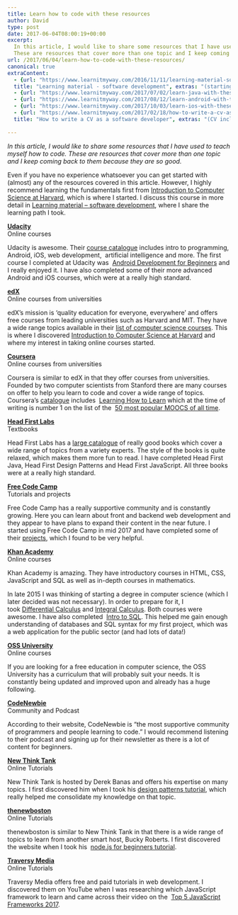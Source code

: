 ```yaml
---
title: Learn how to code with these resources
author: David
type: post
date: 2017-06-04T08:00:19+00:00
excerpt: 
  In this article, I would like to share some resources that I have used to teach myself how to code. 
  These are resources that cover more than one topic and I keep coming back to them because they are so good.
url: /2017/06/04/learn-how-to-code-with-these-resources/
canonical: true
extraContent:
  - {url: "https://www.learnitmyway.com/2016/11/11/learning-material-software-development/", 
  title: "Learning material - software development", extras: "(starting with Intro to CS)"}
  - {url: "https://www.learnitmyway.com/2017/07/02/learn-java-with-these-resources/", title: "Learn Java with these resources"}
  - {url: "https://www.learnitmyway.com/2017/08/12/learn-android-with-these-resources/", title: "Learn Android with these resources"}
  - {url: "https://www.learnitmyway.com/2017/10/03/learn-ios-with-these-resources/", title: "Learn iOS with these resources"}
  - {url: "https://www.learnitmyway.com/2017/02/18/how-to-write-a-cv-as-a-software-developer/", 
  title: "How to write a CV as a software developer", extras: "(CV included)"}
  
---
```


_In this article, I would like to share some resources that I have used to teach myself how to code.
These are resources that cover more than one topic and I keep coming back to them because they are so good._

<!--more-->

Even if you have no experience whatsoever you can get started with (almost) any of the resources covered in this
article. However, I highly recommend learning the fundamentals first from <a href="https://cs50.harvard.edu/" 
target="_blank" rel="noopener">Introduction to Computer Science at Harvard</a>,
which is where I started. I discuss this course in more detail in
<a href="https://www.learnitmyway.com/2016/11/11/learning-material-software-development/" target="_blank" 
rel="noopener">Learning material &#8211; software development</a>, where I share the learning path I took.

**<a href="https://www.udacity.com/" target="_blank" rel="noopener">Udacity</a>**  
Online courses

Udacity is awesome. Their <a href="https://www.udacity.com/courses/all" target="_blank" 
rel="noopener">course catalogue</a> includes intro to programming, Android, iOS, web development, 
artificial intelligence and more. The first course I completed at Udacity was 
<a href="https://www.udacity.com/course/android-development-for-beginners--ud837" target="_blank" 
rel="noopener">Android Development for Beginners</a>
and I really enjoyed it. I have also completed some of their more advanced Android and iOS courses,
which were at a really high standard.

**<a href="https://www.edx.org/" target="_blank" rel="noopener">edX</a>**  
Online courses from universities

edX&#8217;s mission is &#8216;quality education for everyone, everywhere&#8217; and offers free courses from
leading universities such as Harvard and MIT. They have a wide range topics available in their
<a href="https://www.edx.org/course/?course=all&subject=Computer%20Science" target="_blank" 
rel="noopener">list of computer science courses</a>.
This is where I discovered <a href="https://cs50.harvard.edu/" target="_blank" 
rel="noopener">Introduction to Computer Science at Harvard</a>
and where my interest in taking online courses started.

**<a href="https://www.coursera.org/" target="_blank" rel="noopener">Coursera</a>**  
Online courses from universities

Coursera is similar to edX in that they offer courses from universities.
Founded by two computer scientists from Stanford there are many courses on offer to help you learn to code
and cover a wide range of topics. Coursera&#8217;s <a href="https://www.coursera.org/browse?languages=en" 
target="_blank" rel="noopener">catalogue</a> includes 
<a href="https://www.coursera.org/learn/learning-how-to-learn" target="_blank" 
rel="noopener">Learning How to Learn</a>
which at the time of writing is number 1 on the list of the 
<a href="http://www.onlinecoursereport.com/the-50-most-popular-moocs-of-all-time/" target="_blank" 
rel="noopener">50 most popular MOOCS of all time</a>.

**<a href="http://www.headfirstlabs.com/" target="_blank" rel="noopener">Head First Labs</a>**  
Textbooks

Head First Labs has a <a href="https://www.safaribooksonline.com/library/publisher/oreilly-media-inc/" target="_blank" 
rel="noopener">large catalogue</a> of really good books
which cover a wide range of topics from a variety experts.
The style of the books is quite relaxed,
which makes them more fun to read. I have completed Head First Java, Head First Design Patterns and
Head First JavaScript. All three books were at a really high standard.

**<a href="https://www.freecodecamp.org" target="_blank" rel="noopener">Free Code Camp</a>**  
Tutorials and projects

Free Code Camp has a really supportive community and is constantly growing.
Here you can learn about front and backend web development and they appear to have plans to expand their content
in the near future. I started using Free Code Camp in mid 2017 and have completed some of their
<a href="https://www.freecodecamp.org/developerdavo" target="_blank" rel="noopener">projects</a>,
which I found to be very helpful.

**<a href="https://www.khanacademy.org/" target="_blank" rel="noopener">Khan Academy</a>**  
Online courses

Khan Academy is amazing.
They have introductory courses in HTML, CSS, JavaScript and SQL as well as in-depth courses in mathematics.

In late 2015 I was thinking of starting a degree in computer science (which I later decided was not necessary).
In order to prepare for it, I took <a href="https://www.khanacademy.org/math/differential-calculus" target="_blank" 
rel="noopener">Differential Calculus</a> and
<a href="https://www.khanacademy.org/math/integral-calculus" target="_blank" 
rel="noopener">Integral Calculus</a>. Both courses were awesome.
I have also completed 
<a href="https://www.khanacademy.org/computing/computer-programming/sql" target="_blank" 
rel="noopener">Intro to SQL</a>.
This helped me gain enough understanding of databases and SQL syntax for my first project,
which was a web application for the public sector (and had lots of data!)

**<a href="https://github.com/open-source-society/computer-science" target="_blank" rel="noopener">OSS University</a>**  
Online courses

If you are looking for a free education in computer science,
the OSS University has a curriculum that will probably suit your needs.
It is constantly being updated and improved upon and already has a huge following.

**<a href="https://www.codenewbie.org/" target="_blank" rel="noopener">CodeNewbie</a>**  
Community and Podcast

According to their website,
CodeNewbie is &#8220;the most supportive community of programmers and people learning to code.&#8221;
I would recommend listening to their podcast and signing up for their newsletter
as there is a lot of content for beginners.

**<a href="http://www.newthinktank.com/" target="_blank" rel="noopener">New Think Tank</a>**  
Online Tutorials

New Think Tank is hosted by Derek Banas and offers his expertise on many topics.
I first discovered him when I took his
<a href="http://www.newthinktank.com/videos/design-patterns-tutorial/" target="_blank" 
rel="noopener">design patterns tutorial</a>,
which really helped me consolidate my knowledge on that topic.

**<a href="https://thenewboston.com/" target="_blank" rel="noopener">thenewboston</a>**  
Online Tutorials

thenewboston is similar to New Think Tank in that there is a wide range of topics to learn from another smart host,
Bucky Roberts. I first discovered the website when I took his 
<a href="https://thenewboston.com/videos.php?cat=355" target="_blank" rel="noopener">node.js for beginners tutorial</a>.

**<a href="http://www.traversymedia.com/" target="_blank" rel="noopener">Traversy Media</a>**  
Online Tutorials

Traversy Media offers free and paid tutorials in web development.
I discovered them on YouTube when I was researching which JavaScript framework to learn
and came across their video on the  <a href="https://www.youtube.com/watch?v=_vL8s5ayuFk" target="_blank" 
rel="noopener">Top 5 JavaScript Frameworks 2017</a>.
